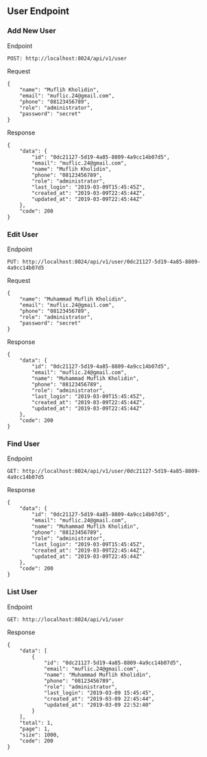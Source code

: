## User Endpoint

### Add New User
Endpoint

    POST: http://localhost:8024/api/v1/user

Request

    {
    	"name": "Muflih Kholidin",
    	"email": "muflic.24@gmail.com",
    	"phone": "08123456789",
    	"role": "administrator",
    	"password": "secret"
    }
    
Response
    
    {
        "data": {
            "id": "0dc21127-5d19-4a85-8809-4a9cc14b07d5",
            "email": "muflic.24@gmail.com",
            "name": "Muflih Kholidin",
            "phone": "08123456789",
            "role": "administrator",
            "last_login": "2019-03-09T15:45:45Z",
            "created_at": "2019-03-09T22:45:44Z",
            "updated_at": "2019-03-09T22:45:44Z"
        },
        "code": 200
    }

### Edit User
Endpoint

    PUT: http://localhost:8024/api/v1/user/0dc21127-5d19-4a85-8809-4a9cc14b07d5

Request

    {
    	"name": "Muhammad Muflih Kholidin",
    	"email": "muflic.24@gmail.com",
    	"phone": "08123456789",
    	"role": "administrator",
    	"password": "secret"
    }
    
Response
    
    {
        "data": {
            "id": "0dc21127-5d19-4a85-8809-4a9cc14b07d5",
            "email": "muflic.24@gmail.com",
            "name": "Muhammad Muflih Kholidin",
            "phone": "08123456789",
            "role": "administrator",
            "last_login": "2019-03-09T15:45:45Z",
            "created_at": "2019-03-09T22:45:44Z",
            "updated_at": "2019-03-09T22:45:44Z"
        },
        "code": 200
    }
### Find User
Endpoint

    GET: http://localhost:8024/api/v1/user/0dc21127-5d19-4a85-8809-4a9cc14b07d5

Response
    
    {
        "data": {
            "id": "0dc21127-5d19-4a85-8809-4a9cc14b07d5",
            "email": "muflic.24@gmail.com",
            "name": "Muhammad Muflih Kholidin",
            "phone": "08123456789",
            "role": "administrator",
            "last_login": "2019-03-09T15:45:45Z",
            "created_at": "2019-03-09T22:45:44Z",
            "updated_at": "2019-03-09T22:45:44Z"
        },
        "code": 200
    }
### List User
Endpoint

    GET: http://localhost:8024/api/v1/user

Response
    
    {
        "data": [
            {
                "id": "0dc21127-5d19-4a85-8809-4a9cc14b07d5",
                "email": "muflic.24@gmail.com",
                "name": "Muhammad Muflih Kholidin",
                "phone": "08123456789",
                "role": "administrator",
                "last_login": "2019-03-09 15:45:45",
                "created_at": "2019-03-09 22:45:44",
                "updated_at": "2019-03-09 22:52:40"
            }
        ],
        "total": 1,
        "page": 1,
        "size": 1000,
        "code": 200
    }
